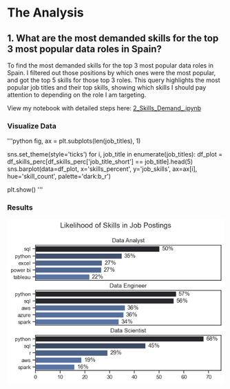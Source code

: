 # The Analysis

## 1. What are the most demanded skills for the top 3 most popular data roles in Spain?

To find the most demanded skills for the top 3 most popular data roles in Spain. I filtered out those positions by which ones were the most popular, and got the top 5 skills for those top 3 roles. This query highlights the most popular job titles and their top skills, showing which skills I should pay attention to depending on the role I am targeting.

View my notebook with detailed steps here: [2_Skills_Demand_.ipynb](3_PROJECT\2_Skills_Demand_.ipynb)

### Visualize Data

'''python
fig, ax = plt.subplots(len(job_titles), 1)

sns.set_theme(style='ticks')
for i, job_title in enumerate(job_titles):
    df_plot = df_skills_perc[df_skills_perc['job_title_short'] == job_title].head(5)
    sns.barplot(data=df_plot, x='skills_percent', y='job_skills', ax=ax[i], hue='skill_count', palette='dark:b_r')

plt.show()
'''

### Results

![Visualization of top skill in most demanded data roles in Spain](3_PROJECT\images\Top_skills_in_most_demanded_data_roles_.png)


